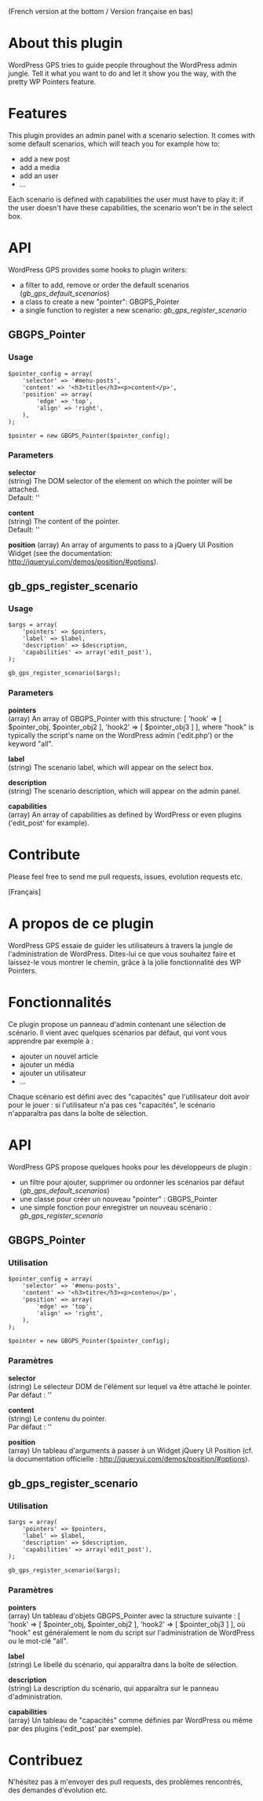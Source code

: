 (French version at the bottom / Version française en bas)

# About this plugin
WordPress GPS tries to guide people throughout the WordPress admin jungle. Tell it what you want to do and let it show you the way, with the pretty WP Pointers feature.

# Features
This plugin provides an admin panel with a scenario selection. It comes with some default scenarios, which will teach you for example how to:

* add a new post
* add a media
* add an user
* ...

Each scenario is defined with capabilities the user must have to play it: if the user doesn't have these capabilities, the scenario won't be in the select box.

# API
WordPress GPS provides some hooks to plugin writers:

* a filter to add, remove or order the default scenarios (_gb\_gps\_default\_scenarios_)
* a class to create a new "pointer": GBGPS_Pointer
* a single function to register a new scenario: _gb\_gps\_register\_scenario_

## GBGPS_Pointer

### Usage

    $pointer_config = array(  
        'selector' => '#menu-posts',  
        'content' => '<h3>title</h3><p>content</p>',  
        'position' => array(  
            'edge' => 'top',  
            'align' => 'right',  
        ),  
    );

    $pointer = new GBGPS_Pointer($pointer_config);

### Parameters

**selector**  
    (string) The DOM selector of the element on which the pointer will be attached.  
      Default: ''

**content**  
    (string) The content of the pointer.  
      Default: ''

**position**
    (array) An array of arguments to pass to a jQuery UI Position Widget (see the documentation: http://jqueryui.com/demos/position/#options).

## gb\_gps\_register\_scenario

### Usage

    $args = array(  
        'pointers' => $pointers,  
        'label' => $label,  
        'description' => $description,  
        'capabilities' => array('edit_post'),  
    );

    gb_gps_register_scenario($args);

### Parameters

**pointers**  
    (array) An array of GBGPS\_Pointer with this structure: [ 'hook' => [ $pointer\_obj, $pointer\_obj2 ], 'hook2' => [ $pointer\_obj3 ] ], where "hook" is typically the script's name on the WordPress admin ('edit.php') or the keyword "all".

**label**  
    (string) The scenario label, which will appear on the select box.

**description**  
    (string) The scenario description, which will appear on the admin panel.

**capabilities**  
    (array) An array of capabilities as defined by WordPress or even plugins ('edit_post' for example).


# Contribute
Please feel free to send me pull requests, issues, evolution requests etc.

[Français]

# A propos de ce plugin
WordPress GPS essaie de guider les utilisateurs à travers la jungle de l'administration de WordPress. Dites-lui ce que vous souhaitez faire et laissez-le vous montrer le chemin, grâce à la jolie fonctionnalité des WP Pointers.

# Fonctionnalités
Ce plugin propose un panneau d'admin contenant une sélection de scénario. Il vient avec quelques scénarios par défaut, qui vont vous apprendre par exemple à :

* ajouter un nouvel article
* ajouter un média
* ajouter un utilisateur
* ...

Chaque scénario est défini avec des "capacités" que l'utilisateur doit avoir pour le jouer : si l'utilisateur n'a pas ces "capacités", le scénario n'apparaîtra pas dans la boîte de sélection.

# API
WordPress GPS propose quelques hooks pour les développeurs de plugin :

* un filtre pour ajouter, supprimer ou ordonner les scénarios par défaut (_gb\_gps\_default\_scenarios_)
* une classe pour créer un nouveau "pointer" : GBGPS_Pointer
* une simple fonction pour enregistrer un nouveau scénario : _gb\_gps\_register\_scenario_

## GBGPS_Pointer

### Utilisation

    $pointer_config = array(  
        'selector' => '#menu-posts',  
        'content' => '<h3>titre</h3><p>contenu</p>',  
        'position' => array(  
            'edge' => 'top',  
            'align' => 'right',  
        ),  
    );

    $pointer = new GBGPS_Pointer($pointer_config);

### Paramètres

**selector**  
    (string) Le sélecteur DOM de l'élément sur lequel va être attaché le pointer.  
      Par défaut : ''

**content**  
    (string) Le contenu du pointer.  
      Par défaut : ''

**position**  
    (array) Un tableau d'arguments à passer à un Widget jQuery UI Position (cf. la documentation officielle : http://jqueryui.com/demos/position/#options).

## gb\_gps\_register\_scenario

### Utilisation

    $args = array(  
        'pointers' => $pointers,  
        'label' => $label,  
        'description' => $description,  
        'capabilities' => array('edit_post'),  
    );

    gb_gps_register_scenario($args);

### Paramètres

**pointers**  
    (array) Un tableau d'objets GBGPS\_Pointer avec la structure suivante : [ 'hook' => [ $pointer\_obj, $pointer\_obj2 ], 'hook2' => [ $pointer\_obj3 ] ], où "hook" est généralement le nom du script sur l'administration de WordPress ou le mot-clé "all".

**label**  
    (string) Le libellé du scénario, qui apparaîtra dans la boîte de sélection.

**description**  
    (string) La description du scénario, qui apparaîtra sur le panneau d'administration.

**capabilities**  
    (array) Un tableau de "capacités" comme définies par WordPress ou même par des plugins ('edit_post' par exemple).

# Contribuez
N'hésitez pas à m'envoyer des pull requests, des problèmes rencontrés, des demandes d'évolution etc.